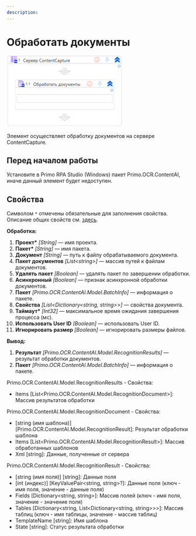 ```yaml
---
description: 
---
```


# Обработать документы

![](<../../../.gitbook/assets1/windows_items/library/WFProcessDocumentSrv.png>)

Элемент осуществляет обработку документов на сервере ContentCapture.


## Перед началом работы

Установите в Primo RPA Studio (Windows) пакет Primo.OCR.ContentAI, иначе данный элемент будет недоступен.


## Свойства

Символом `*` отмечены обязательные для заполнения свойства. Описание общих свойств см. [здесь](https://docs.primo-rpa.ru/primo-rpa/primo-studio/process/elements#svoistva-elementa).

**Обработка:**

1. **Проект\*** *[String]* — имя проекта.
1. **Пакет\*** *[String]* — имя пакета.
1. **Документ** *[String]* — путь к файлу обрабатываемого документа.
1. **Пакет документов** *[List\<string\>]* — массив путей к файлам документов.
1. **Удалять пакет** *[Boolean]* — удалять пакет по завершении обработки.
1. **Асинхронный** *[Boolean]* — признак асинхронной обработки документов.
1. **Пакет** *[Primo.OCR.ContentAI.Model.BatchInfo]* — информация о пакете.
1. **Свойства** *[List\<Dictionary\<string, string\>\>]* — свойства документа.
1. **Таймаут\*** *[Int32]* — максимальное время ожидания завершения процесса (мс).
1. **Использовать User ID** *[Boolean]* — использовать User ID.
1. **Игнорировать размер** *[Boolean]* — игнорировать размеры файлов.

**Вывод:**

1. **Результат** *[Primo.OCR.ContentAI.Model.RecognitionResults]* — результат обработки документов.
1. **Пакет** *[Primo.OCR.ContentAI.Model.BatchInfo]* — информация о пакете.


Primo.OCR.ContentAI.Model.RecognitionResults - Свойства:
  - Items [List<Primo.OCR.ContentAI.Model.RecognitionDocument>]: Массив результатов обработки

Primo.OCR.ContentAI.Model.RecognitionDocument - Свойства:
  - [string (имя шаблона)] [Primo.OCR.ContentAI.Model.RecognitionResult]: Результат обработки шаблона
  - Items [List<Primo.OCR.ContentAI.Model.RecognitionResult>]: Массив обработанных шаблонов
  - Xml [string]: Данные, полученные от сервера

Primo.OCR.ContentAI.Model.RecognitionResult - Свойства:
  - [string (имя поля)] [string]: Данные поля
  - [int (индекс)] [KeyValuePair<string, string>?]: Данные поля (ключ - имя поля, значение - данные поля)
  - Fields [Dictionary<string, string>]: Массив полей (ключ - имя поля, значение - значение поля)
  - Tables [Dictionary<string, List<Dictionary<string, string>>>]: Массив таблиц (ключ - имя таблицы, значение - массив таблиц)
  - TemplateName [string]: Имя шаблона
  - State [string]: Статус результата обработки


